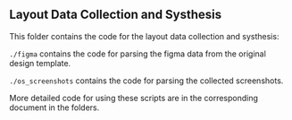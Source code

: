 ## Layout Data Collection and Systhesis
This folder contains the code for the layout data collection and systhesis:

`./figma` contains the code for parsing the figma data from the original design template.

`./os_screenshots` contains the code for parsing the collected screenshots.

More detailed code for using these scripts are in the corresponding document in the folders.